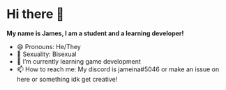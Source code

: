 # Hi there 👋

**My name is James, I am a student and a learning developer!**

- 😄 Pronouns: He/They
- 🌈 Sexuality: Bisexual
- 🌱 I’m currently learning game development
- 📫 How to reach me: My discord is jameina#5046 or make an issue on here or something idk get creative!
